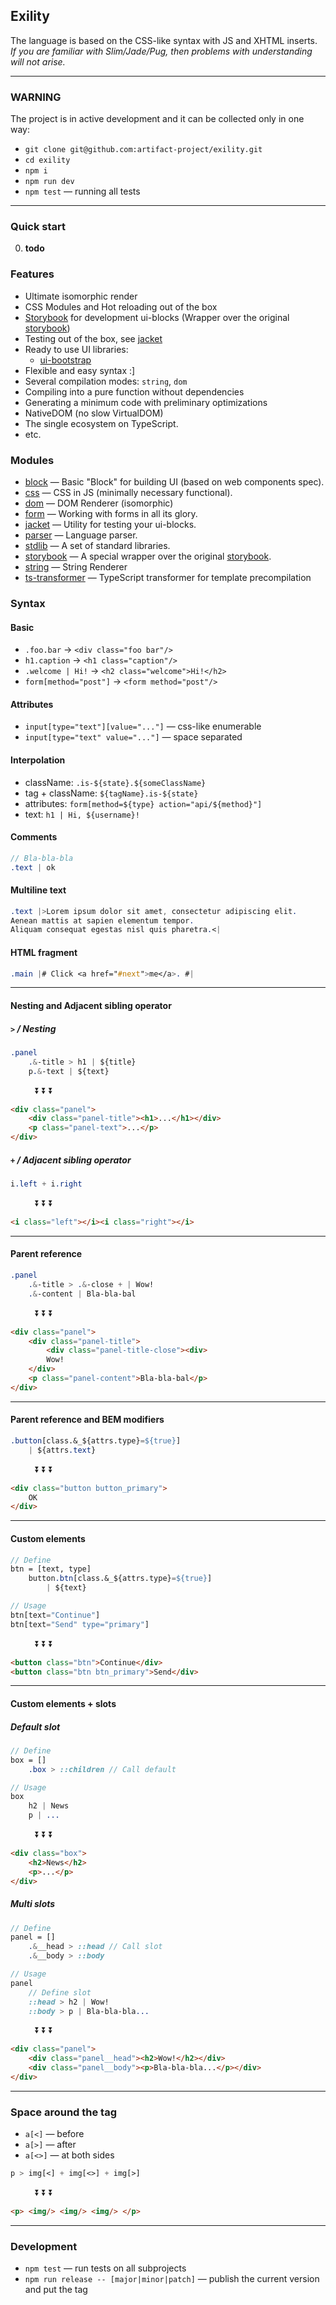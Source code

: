 Exility
-------
The language is based on the CSS-like syntax with JS and XHTML inserts.<br/>
<em>If you are familiar with Slim/Jade/Pug, then problems with understanding will not arise.</em>


---


### WARNING
The project is in active development and it can be collected only in one way:

 - `git clone git@github.com:artifact-project/exility.git`
 - `cd exility`
 - `npm i`
 - `npm run dev`
 - `npm test` — running all tests


---


### Quick start

 0. __todo__



### Features

 - Ultimate isomorphic render
 - CSS Modules and Hot reloading out of the box
 - [Storybook](./storybook) for development ui-blocks (Wrapper over the original [storybook](https://storybook.js.org/))
 - Testing out of the box, see [jacket](./jacket)
 - Ready to use UI libraries:
   - [ui-bootstrap](./ui-bootstrap)
 - Flexible and easy syntax :]
 - Several compilation modes: `string`, `dom`
 - Compiling into a pure function without dependencies
 - Generating a minimum code with preliminary optimizations
 - NativeDOM (no slow VirtualDOM)
 - The single ecosystem on TypeScript.
 - etc.


### Modules

 - [block](./block) — Basic "Block" for building UI (based on web components spec).
 - [css](./css) — CSS in JS (minimally necessary functional).
 - [dom](./dom) — DOM Renderer (isomorphic)
 - [form](./form) — Working with forms in all its glory.
 - [jacket](./jacket) — Utility for testing your ui-blocks.
 - [parser](./parser) — Language parser.
 - [stdlib](./stdlib) — A set of standard libraries.
 - [storybook](./storybook) — A special wrapper over the original [storybook](storybook.js.org).
 - [string](./string) — String Renderer
 - [ts-transformer](./ts-transformer) — TypeScript transformer for template precompilation


### Syntax

#### Basic

 - `.foo.bar` -> `<div class="foo bar"/>`
 - `h1.caption` -> `<h1 class="caption"/>`
 - `.welcome | Hi!` -> `<h2 class="welcome">Hi!</h2>`
 - `form[method="post"]` -> `<form method="post"/>`


#### Attributes

 - `input[type="text"][value="..."]` — css-like enumerable
 - `input[type="text" value="..."]` — space separated


#### Interpolation

 - className: `.is-${state}.${someClassName}`
 - tag + className: `${tagName}.is-${state}`
 - attributes: `form[method=${type} action="api/${method}"]`
 - text: `h1 | Hi, ${username}!`


#### Comments
```sass
// Bla-bla-bla
.text | ok
```


#### Multiline text
```sass
.text |>Lorem ipsum dolor sit amet, consectetur adipiscing elit.
Aenean mattis at sapien elementum tempor.
Aliquam consequat egestas nisl quis pharetra.<|
```


#### HTML fragment
```sass
.main |# Click <a href="#next">me</a>. #|
```

---


#### Nesting and Adjacent sibling operator

##### `>` / Nesting

```sass
.panel
	.&-title > h1 | ${title}
	p.&-text | ${text}
```

&nbsp; &nbsp; &nbsp; &nbsp; &nbsp;  :arrow_double_down:  :arrow_double_down:  :arrow_double_down:

```html
<div class="panel">
	<div class="panel-title"><h1>...</h1></div>
	<p class="panel-text">...</p>
</div>
```


##### `+` / Adjacent sibling operator

```sass
i.left + i.right
```

&nbsp; &nbsp; &nbsp; &nbsp; &nbsp;  :arrow_double_down:  :arrow_double_down:  :arrow_double_down:

```html
<i class="left"></i><i class="right"></i>
```

---


#### Parent reference

```sass
.panel
	.&-title > .&-close + | Wow!
	.&-content | Bla-bla-bal
```

&nbsp; &nbsp; &nbsp; &nbsp; &nbsp;  :arrow_double_down:  :arrow_double_down:  :arrow_double_down:

```html
<div class="panel">
	<div class="panel-title">
		<div class="panel-title-close"><div>
		Wow!
	</div>
	<p class="panel-content">Bla-bla-bal</p>
</div>
```


---


#### Parent reference and BEM modifiers

```sass
.button[class.&_${attrs.type}=${true}]
	| ${attrs.text}
```

&nbsp; &nbsp; &nbsp; &nbsp; &nbsp;  :arrow_double_down:  :arrow_double_down:  :arrow_double_down:

```html
<div class="button button_primary">
	OK
</div>
```

---

#### Custom elements

```sass
// Define
btn = [text, type]
	button.btn[class.&_${attrs.type}=${true}]
		| ${text}

// Usage
btn[text="Continue"]
btn[text="Send" type="primary"]
```

&nbsp; &nbsp; &nbsp; &nbsp; &nbsp;  :arrow_double_down:  :arrow_double_down:  :arrow_double_down:

```html
<button class="btn">Continue</div>
<button class="btn btn_primary">Send</div>
```

---

#### Custom elements + slots

##### Default slot
```sass
// Define
box = []
	.box > ::children // Call default

// Usage
box
	h2 | News
	p | ...
```

&nbsp; &nbsp; &nbsp; &nbsp; &nbsp;  :arrow_double_down:  :arrow_double_down:  :arrow_double_down:

```html
<div class="box">
	<h2>News</h2>
	<p>...</p>
</div>
```

##### Multi slots
```sass
// Define
panel = []
	.&__head > ::head // Call slot
	.&__body > ::body

// Usage
panel
	// Define slot
	::head > h2 | Wow!
	::body > p | Bla-bla-bla...
```

&nbsp; &nbsp; &nbsp; &nbsp; &nbsp;  :arrow_double_down:  :arrow_double_down:  :arrow_double_down:

```html
<div class="panel">
	<div class="panel__head"><h2>Wow!</h2></div>
	<div class="panel__body"><p>Bla-bla-bla...</p></div>
</div>
```

---


### Space around the tag

 - `a[<]` — before
 - `a[>]` — after
 - `a[<>]` — at both sides

```sass
p > img[<] + img[<>] + img[>]
```

&nbsp; &nbsp; &nbsp; &nbsp; &nbsp;  :arrow_double_down:  :arrow_double_down:  :arrow_double_down:

```html
<p> <img/> <img/> <img/> </p>
```

---

### Development

 - `npm test` — run tests on all subprojects
 - `npm run release -- [major|minor|patch]` — publish the current version and put the tag
